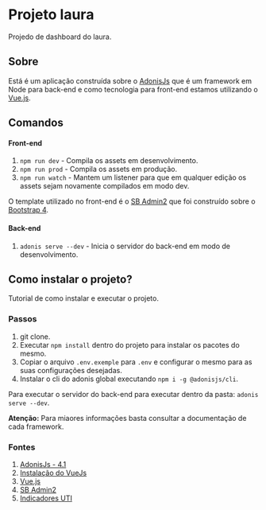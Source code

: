 # Projeto laura
Projedo de dashboard do laura.

## Sobre
Está é um aplicação construída sobre o [AdonisJs](https://adonisjs.com/docs/4.1/installation)
que é um framework em Node para back-end e como tecnologia para front-end estamos utilizando 
o [Vue.js](https://vuejs.org/).

## Comandos

#### Front-end
1. `npm run dev` - Compila os assets em desenvolvimento.
2. `npm run prod` - Compila os assets em produção.
3. `npm run watch` - Mantem um listener para que em qualquer edição os assets sejam novamente compilados em modo dev.

O template utilizado no front-end é o [SB Admin2](https://startbootstrap.com/themes/sb-admin-2/) que foi construído sobre o [Bootstrap 4](https://getbootstrap.com/).

#### Back-end
1. `adonis serve --dev` - Inicia o servidor do back-end em modo de desenvolvimento.

## Como instalar o projeto?
Tutorial de como instalar e executar o projeto.

### Passos
1. git clone.
2. Executar `npm install` dentro do projeto para instalar os pacotes do mesmo.
3. Copiar o arquivo `.env.exemple` para `.env` e configurar o mesmo para as suas configurações desejadas.
4. Instalar o cli do adonis global executando `npm i -g @adonisjs/cli`.

Para executar o servidor do back-end para executar dentro da pasta: `adonis serve --dev`.


**Atenção:** Para miaores informações basta consultar a documentação de cada framework.

### Fontes
1. [AdonisJs - 4.1](https://adonisjs.com/docs/4.1/installation)
2. [Instalação do VueJs](https://dev.to/michi/build-fullstack-javascript-apps-with-adonis-and-vue-3edc)
3. [Vue.js](https://vuejs.org/)
4. [SB Admin2](https://startbootstrap.com/themes/sb-admin-2/)
5. [Indicadores UTI](http://www.cremeb.org.br/wp-content/uploads/2018/10/lsp_8f5fe1ee8405b1f27a8670100ae72312_151018-031155.pdf)